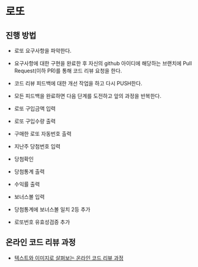 # 로또
## 진행 방법
* 로또 요구사항을 파악한다.
* 요구사항에 대한 구현을 완료한 후 자신의 github 아이디에 해당하는 브랜치에 Pull Request(이하 PR)를 통해 코드 리뷰 요청을 한다.
* 코드 리뷰 피드백에 대한 개선 작업을 하고 다시 PUSH한다.
* 모든 피드백을 완료하면 다음 단계를 도전하고 앞의 과정을 반복한다.

* 로또 구입금액 입력
* 로또 구입수량 출력
* 구매한 로또 자동번호 출력
* 지난주 당첨번호 입력
* 당첨확인
* 당첨통계 출력
* 수익률 출력

* 보너스볼 입력
* 당첨통계에 보너스볼 일치 2등 추가 
* 로또번호 유효성검증 추가

## 온라인 코드 리뷰 과정
* [텍스트와 이미지로 살펴보는 온라인 코드 리뷰 과정](https://github.com/next-step/nextstep-docs/tree/master/codereview)